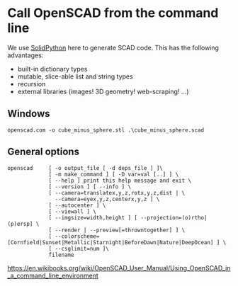 # Call OpenSCAD from the command line

We use [SolidPython](https://github.com/SolidCode/SolidPython) here to generate SCAD code. This has the following advantages:
* built-in dictionary types
* mutable, slice-able list and string types
* recursion
* external libraries (images! 3D geometry! web-scraping! ...)


## Windows

```
openscad.com -o cube_minus_sphere.stl .\cube_minus_sphere.scad
```

## General options
```
openscad     [ -o output_file [ -d deps_file ] ]\
             [ -m make_command ] [ -D var=val [..] ] \
             [ --help ] print this help message and exit \
             [ --version ] [ --info ] \
             [ --camera=translatex,y,z,rotx,y,z,dist | \
               --camera=eyex,y,z,centerx,y,z ] \
             [ --autocenter ] \
             [ --viewall ] \
             [ --imgsize=width,height ] [ --projection=(o)rtho|(p)ersp] \
             [ --render | --preview[=throwntogether] ] \
             [ --colorscheme=[Cornfield|Sunset|Metallic|Starnight|BeforeDawn|Nature|DeepOcean] ] \
             [ --csglimit=num ]\
             filename
```

https://en.wikibooks.org/wiki/OpenSCAD_User_Manual/Using_OpenSCAD_in_a_command_line_environment
